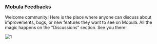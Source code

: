 ### Mobula Feedbacks

Welcome community! Here is the place where anyone can discuss about improvements, bugs, or new features they want to see on Mobula. 
All the magic happens on the "Discussions" section. See you there!

![1](https://user-images.githubusercontent.com/89188530/204311640-18be3e46-8613-4f7c-8b11-52149de92f68.png)
